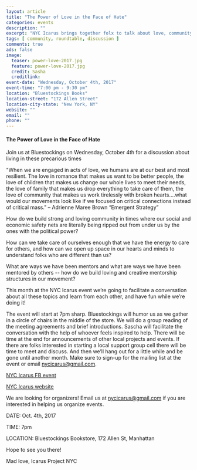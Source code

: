 ```yaml
---
layout: article
title: "The Power of Love in the Face of Hate"
categories: events
description: ""
excerpt: "NYC Icarus brings together folx to talk about love, community, care, mentorship"
tags: [ community, roundtable, discussion ]
comments: true
ads: false
image:
  teaser: power-love-2017.jpg
  feature: power-love-2017.jpg
  credit: Sasha
  creditlink: 
event-date: "Wednesday, October 4th, 2017"
event-time: "7:00 pm - 9:30 pm"
location: "Bluestockings Books"
location-street: "172 Allen Street"
location-city-state: "New York, NY"
website: ""
email: ""
phone: ""
---
```


#### The Power of Love in the Face of Hate

Join us at Bluestockings on Wednesday, October 4th for a discussion about living in these precarious times

"When we are engaged in acts of love, we humans are at our best and most resilient. The love in romance that makes us want to be better people, the love of children that makes us change our whole lives to meet their needs, the love of family that makes us drop everything to take care of them, the love of community that makes us work tirelessly with broken hearts....what would our movements look like if we focused on critical connections instead of critical mass." – Adrienne Maree Brown “Emergent Strategy”

How do we build strong and loving community in times where our social and economic safety nets are literally being ripped out from under us by the ones with the political power?

How can we take care of ourselves enough that we have the energy to care for others, and how can we open up space in our hearts and minds to understand folks who are different than us?

What are ways we have been mentors and what are ways we have been mentored by others -- how do we build loving and creative mentorship structures in our movement?

This month at the NYC Icarus event we’re going to facilitate a conversation about all these topics and learn from each other, and have fun while we’re doing it!

The event will start at 7pm sharp. Bluestockings will humor us as we gather in a circle of chairs in the middle of the store. We will do a group reading of the meeting agreements and brief introductions.
Sascha will facilitate the conversation with the help of whoever feels inspired to help.
There will be time at the end for announcements of other local projects and events.
If there are folks interested in starting a local support group cell there will be time to meet and discuss.
And then we’ll hang out for a little while and be gone until another month.
Make sure to sign-up for the mailing list at the event or email nycicarus@gmail.com.

[NYC Icarus FB event](https://www.facebook.com/events/1976586135951261/)

[NYC Icarus website](http://nycicarus.org/events/power-love/)

We are looking for organizers! Email us at nycicarus@gmail.com if you are interested in helping us organize events.  

DATE: Oct. 4th, 2017

TIME: 7pm

LOCATION: Bluestockings Bookstore, 172 Allen St, Manhattan

Hope to see you there!

Mad love,
Icarus Project NYC
